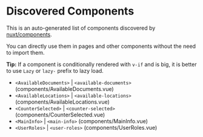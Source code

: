 # Discovered Components

This is an auto-generated list of components discovered by [nuxt/components](https://github.com/nuxt/components).

You can directly use them in pages and other components without the need to import them.

**Tip:** If a component is conditionally rendered with `v-if` and is big, it is better to use `Lazy` or `lazy-` prefix to lazy load.

- `<AvailableDocuments>` | `<available-documents>` (components/AvailableDocuments.vue)
- `<AvailableLocations>` | `<available-locations>` (components/AvailableLocations.vue)
- `<CounterSelected>` | `<counter-selected>` (components/CounterSelected.vue)
- `<MainInfo>` | `<main-info>` (components/MainInfo.vue)
- `<UserRoles>` | `<user-roles>` (components/UserRoles.vue)
